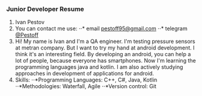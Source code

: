 ### Junior Developer Resume

1. Ivan Pestov
2. You can contact me use:
	⋅⋅* email [pestoff95@gmail.com](mailto:pestoff95@gmail.comm)
	⋅⋅* telegram [@Pestoff](https://t.me/Pestoff)
3. Hi! My name is Ivan and I'm a QA engineer. I'm testing pressure sensors at metran company.  But I want to try my hand at android development. I think it's an interesting field. By developing an android, you can help a lot of people, because everyone has smartphones. Now I'm learning the programming languages java and kotlin. I am also actively studying approaches in development of applications for android. 
4. Skills: 
	⋅⋅*Programming Languages: C++, C#, Java, Kotlin
    ⋅⋅*Methodologies: Waterfall, Agile
   	⋅⋅*Version control: Git
